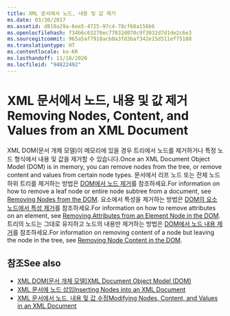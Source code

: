 ```yaml
---
title: XML 문서에서 노드, 내용 및 값 제거
ms.date: 03/30/2017
ms.assetid: d818a29a-6ee5-4725-97c4-78cf60a156b6
ms.openlocfilehash: f34b6c63278ec77032d070c9f3032d7d1de2c6e3
ms.sourcegitcommit: 965a5af7918acb0a3fd3baf342e15d511ef75188
ms.translationtype: HT
ms.contentlocale: ko-KR
ms.lasthandoff: 11/18/2020
ms.locfileid: "94822492"
---
```

# <a name="removing-nodes-content-and-values-from-an-xml-document"></a><span data-ttu-id="4c79e-102">XML 문서에서 노드, 내용 및 값 제거</span><span class="sxs-lookup"><span data-stu-id="4c79e-102">Removing Nodes, Content, and Values from an XML Document</span></span>
<span data-ttu-id="4c79e-103">XML DOM(문서 개체 모델)이 메모리에 있을 경우 트리에서 노드를 제거하거나 특정 노드 형식에서 내용 및 값을 제거할 수 있습니다.</span><span class="sxs-lookup"><span data-stu-id="4c79e-103">Once an XML Document Object Model (DOM) is in memory, you can remove nodes from the tree, or remove content and values from certain node types.</span></span> <span data-ttu-id="4c79e-104">문서에서 리프 노드 또는 전체 노드 하위 트리를 제거하는 방법은 [DOM에서 노드 제거](removing-nodes-from-the-dom.md)를 참조하세요.</span><span class="sxs-lookup"><span data-stu-id="4c79e-104">For information on how to remove a leaf node or entire node subtree from a document, see [Removing Nodes from the DOM](removing-nodes-from-the-dom.md).</span></span> <span data-ttu-id="4c79e-105">요소에서 특성을 제거하는 방법은 [DOM의 요소 노드에서 특성 제거](removing-attributes-from-an-element-node-in-the-dom.md)를 참조하세요.</span><span class="sxs-lookup"><span data-stu-id="4c79e-105">For information on how to remove attributes on an element, see [Removing Attributes from an Element Node in the DOM](removing-attributes-from-an-element-node-in-the-dom.md).</span></span> <span data-ttu-id="4c79e-106">트리의 노드는 그대로 유지하고 노드의 내용만 제거하는 방법은 [DOM에서 노드 내용 제거](removing-node-content-in-the-dom.md)를 참조하세요.</span><span class="sxs-lookup"><span data-stu-id="4c79e-106">For information on removing content of a node but leaving the node in the tree, see [Removing Node Content in the DOM](removing-node-content-in-the-dom.md).</span></span>  
  
## <a name="see-also"></a><span data-ttu-id="4c79e-107">참조</span><span class="sxs-lookup"><span data-stu-id="4c79e-107">See also</span></span>

- [<span data-ttu-id="4c79e-108">XML DOM(문서 개체 모델)</span><span class="sxs-lookup"><span data-stu-id="4c79e-108">XML Document Object Model (DOM)</span></span>](xml-document-object-model-dom.md)
- [<span data-ttu-id="4c79e-109">XML 문서에 노드 삽입</span><span class="sxs-lookup"><span data-stu-id="4c79e-109">Inserting Nodes into an XML Document</span></span>](inserting-nodes-into-an-xml-document.md)
- [<span data-ttu-id="4c79e-110">XML 문서에서 노드, 내용 및 값 수정</span><span class="sxs-lookup"><span data-stu-id="4c79e-110">Modifying Nodes, Content, and Values in an XML Document</span></span>](modifying-nodes-content-and-values-in-an-xml-document.md)
